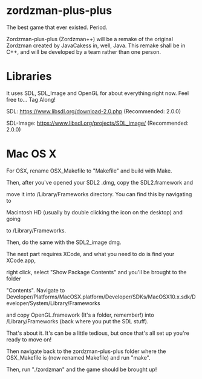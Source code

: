 zordzman-plus-plus
==================

The best game that ever existed. Period.

Zordzman-plus-plus (Zordzman++) will be a remake of
the original Zordzman created by JavaCakess in, well, Java.
This remake shall be in C++, and will be developed by a team
rather than one person.

Libraries
=========

It uses SDL, SDL_Image and OpenGL for about everything right now.
Feel free to... Tag Along!


SDL: https://www.libsdl.org/download-2.0.php (Recommended: 2.0.0)

SDL-Image: https://www.libsdl.org/projects/SDL_image/ (Recommended: 2.0.0)

Mac OS X
========

For OSX, rename OSX_Makefile to "Makefile" and build with Make.

Then, after you've opened your SDL2 .dmg, copy the SDL2.framework and

move it into /Library/Frameworks directory. You can find this by navigating to

Macintosh HD (usually by double clicking the icon on the desktop) and going

to /Library/Frameworks.

Then, do the same with the SDL2_image dmg.

The next part requires XCode, and what you need to do is find your XCode.app,

right click, select "Show Package Contents" and you'll be brought to the folder

"Contents". Navigate to Developer/Platforms/MacOSX.platform/Developer/SDKs/MacOSX10.x.sdk/Developer/System/Library/Frameworks

and copy OpenGL.framework (It's a folder, remember!) into /Library/Frameworks (back where you put the SDL stuff).

That's about it. It's can be a little tedious, but once that's all set up you're ready to move on!

Then navigate back to the zordzman-plus-plus folder where the OSX_Makefile is (now renamed Makefile) and run "make".

Then, run "./zordzman" and the game should be brought up!